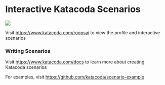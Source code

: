 # Interactive Katacoda Scenarios

[![](http://shields.katacoda.com/katacoda/roopsai/count.svg)](https://www.katacoda.com/roopsai "Get your profile on Katacoda.com")

Visit https://www.katacoda.com/roopsai to view the profile and interactive scenarios

### Writing Scenarios
Visit https://www.katacoda.com/docs to learn more about creating Katacoda scenarios

For examples, visit https://github.com/katacoda/scenario-example
